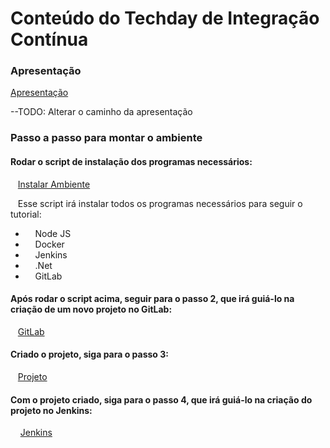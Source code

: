 # Conteúdo do Techday de Integração Contínua

### Apresentação

[Apresentação](./000-Apresentação/README.md) 

--TODO: Alterar o caminho da apresentação




### Passo a passo para montar o ambiente


#### Rodar o script de instalação dos programas necessários:

&nbsp;&nbsp;&nbsp;[Instalar Ambiente](./001-InstalarAmbiente.sh)

&nbsp;&nbsp;&nbsp;Esse script irá instalar todos os programas necessários para seguir o tutorial:

* &nbsp;&nbsp;&nbsp; Node JS
* &nbsp;&nbsp;&nbsp; Docker
* &nbsp;&nbsp;&nbsp; Jenkins
* &nbsp;&nbsp;&nbsp; .Net
* &nbsp;&nbsp;&nbsp; GitLab


#### Após rodar o script acima, seguir para o passo 2, que irá guiá-lo na criação de um novo projeto no GitLab:

&nbsp;&nbsp;&nbsp;[GitLab](./002-GitLab_pt1/README.md)


#### Criado o projeto, siga para o passo 3:

&nbsp;&nbsp;&nbsp;[Projeto](./003-Projeto/README.md)

#### Com o projeto criado, siga para o passo 4, que irá guiá-lo na criação do projeto no Jenkins:

&nbsp;&nbsp;&nbsp; [Jenkins](./004-ConfiguracaoJenkins/README.md)
